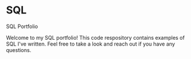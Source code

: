 # SQL
SQL Portfolio

Welcome to my SQL portfolio! This code respository contains examples of SQL I've written. 
Feel free to take a look and reach out if you have any questions.
